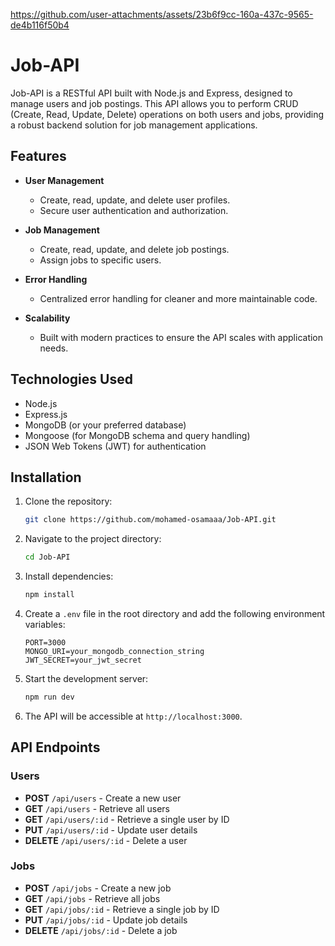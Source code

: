 https://github.com/user-attachments/assets/23b6f9cc-160a-437c-9565-de4b116f50b4

# Job-API

Job-API is a RESTful API built with Node.js and Express, designed to manage users and job postings. This API allows you to perform CRUD (Create, Read, Update, Delete) operations on both users and jobs, providing a robust backend solution for job management applications.

## Features

- **User Management**
  - Create, read, update, and delete user profiles.
  - Secure user authentication and authorization.

- **Job Management**
  - Create, read, update, and delete job postings.
  - Assign jobs to specific users.

- **Error Handling**
  - Centralized error handling for cleaner and more maintainable code.

- **Scalability**
  - Built with modern practices to ensure the API scales with application needs.

## Technologies Used

- Node.js
- Express.js
- MongoDB (or your preferred database)
- Mongoose (for MongoDB schema and query handling)
- JSON Web Tokens (JWT) for authentication

## Installation

1. Clone the repository:
   ```bash
   git clone https://github.com/mohamed-osamaaa/Job-API.git
   ```

2. Navigate to the project directory:
   ```bash
   cd Job-API
   ```

3. Install dependencies:
   ```bash
   npm install
   ```

4. Create a `.env` file in the root directory and add the following environment variables:
   ```env
   PORT=3000
   MONGO_URI=your_mongodb_connection_string
   JWT_SECRET=your_jwt_secret
   ```

5. Start the development server:
   ```bash
   npm run dev
   ```

6. The API will be accessible at `http://localhost:3000`.

## API Endpoints

### Users
- **POST** `/api/users` - Create a new user
- **GET** `/api/users` - Retrieve all users
- **GET** `/api/users/:id` - Retrieve a single user by ID
- **PUT** `/api/users/:id` - Update user details
- **DELETE** `/api/users/:id` - Delete a user

### Jobs
- **POST** `/api/jobs` - Create a new job
- **GET** `/api/jobs` - Retrieve all jobs
- **GET** `/api/jobs/:id` - Retrieve a single job by ID
- **PUT** `/api/jobs/:id` - Update job details
- **DELETE** `/api/jobs/:id` - Delete a job


